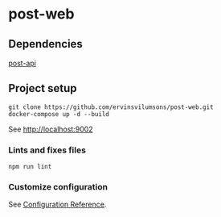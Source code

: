 # post-web

## Dependencies
[post-api](https://github.com/ervinsvilumsons/post-api)

## Project setup
```
git clone https://github.com/ervinsvilumsons/post-web.git
docker-compose up -d --build
```
See [http://localhost:9002](http://localhost:9002)

### Lints and fixes files
```
npm run lint
```

### Customize configuration
See [Configuration Reference](https://cli.vuejs.org/config/).
